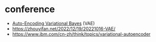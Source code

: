 # conference
- [Auto-Encoding Variational Bayes](https://arxiv.org/abs/1312.6114) (VAE)
- https://zhouyifan.net/2022/12/19/20221016-VAE/
- https://www.ibm.com/cn-zh/think/topics/variational-autoencoder